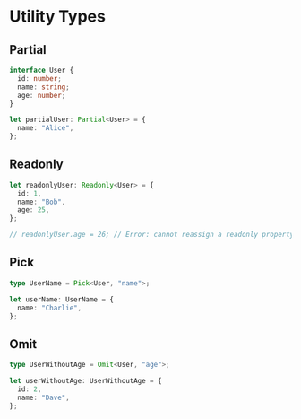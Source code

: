 # Utility Types

## Partial

```ts
interface User {
  id: number;
  name: string;
  age: number;
}

let partialUser: Partial<User> = {
  name: "Alice",
};
```

## Readonly

```ts
let readonlyUser: Readonly<User> = {
  id: 1,
  name: "Bob",
  age: 25,
};

// readonlyUser.age = 26; // Error: cannot reassign a readonly property
```

## Pick

```ts
type UserName = Pick<User, "name">;

let userName: UserName = {
  name: "Charlie",
};
```

## Omit

```ts
type UserWithoutAge = Omit<User, "age">;

let userWithoutAge: UserWithoutAge = {
  id: 2,
  name: "Dave",
};
```
